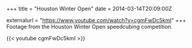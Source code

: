 +++
title = "Houston Winter Open"
date = 2014-03-14T20:09:00Z

externalurl = "https://www.youtube.com/watch?v=cgmFwDc5kmI"
+++
Footage from the Houston Winter Open speedcubing competition.  

{{< youtube cgmFwDc5kmI >}}